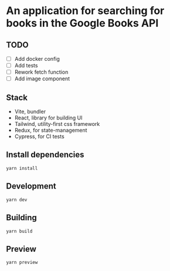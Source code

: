 # An application for searching for books in the Google Books API

## TODO

- [ ] Add docker config
- [ ] Add tests
- [ ] Rework fetch function
- [ ] Add image component

## Stack
* Vite, bundler
* React, library for building UI
* Tailwind, utility-first css framework
* Redux, for state-management
* Cypress, for CI tests

## Install dependencies

```shell
yarn install
```

## Development
```shell
yarn dev
```

## Building
```shell
yarn build
```

## Preview

```shell
yarn preview 
```
